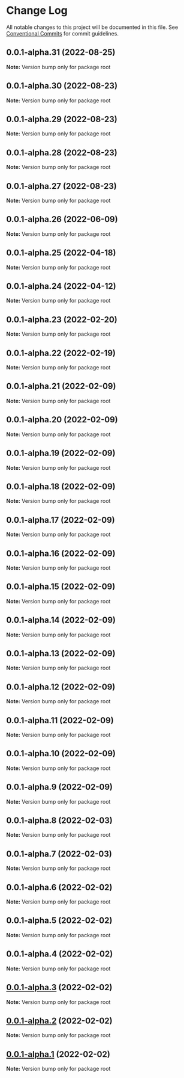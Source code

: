 # Change Log

All notable changes to this project will be documented in this file.
See [Conventional Commits](https://conventionalcommits.org) for commit guidelines.

## 0.0.1-alpha.31 (2022-08-25)

**Note:** Version bump only for package root





## 0.0.1-alpha.30 (2022-08-23)

**Note:** Version bump only for package root





## 0.0.1-alpha.29 (2022-08-23)

**Note:** Version bump only for package root





## 0.0.1-alpha.28 (2022-08-23)

**Note:** Version bump only for package root





## 0.0.1-alpha.27 (2022-08-23)

**Note:** Version bump only for package root





## 0.0.1-alpha.26 (2022-06-09)

**Note:** Version bump only for package root





## 0.0.1-alpha.25 (2022-04-18)

**Note:** Version bump only for package root





## 0.0.1-alpha.24 (2022-04-12)

**Note:** Version bump only for package root





## 0.0.1-alpha.23 (2022-02-20)

**Note:** Version bump only for package root





## 0.0.1-alpha.22 (2022-02-19)

**Note:** Version bump only for package root





## 0.0.1-alpha.21 (2022-02-09)

**Note:** Version bump only for package root





## 0.0.1-alpha.20 (2022-02-09)

**Note:** Version bump only for package root





## 0.0.1-alpha.19 (2022-02-09)

**Note:** Version bump only for package root





## 0.0.1-alpha.18 (2022-02-09)

**Note:** Version bump only for package root





## 0.0.1-alpha.17 (2022-02-09)

**Note:** Version bump only for package root





## 0.0.1-alpha.16 (2022-02-09)

**Note:** Version bump only for package root





## 0.0.1-alpha.15 (2022-02-09)

**Note:** Version bump only for package root





## 0.0.1-alpha.14 (2022-02-09)

**Note:** Version bump only for package root





## 0.0.1-alpha.13 (2022-02-09)

**Note:** Version bump only for package root





## 0.0.1-alpha.12 (2022-02-09)

**Note:** Version bump only for package root





## 0.0.1-alpha.11 (2022-02-09)

**Note:** Version bump only for package root





## 0.0.1-alpha.10 (2022-02-09)

**Note:** Version bump only for package root





## 0.0.1-alpha.9 (2022-02-09)

**Note:** Version bump only for package root





## 0.0.1-alpha.8 (2022-02-03)

**Note:** Version bump only for package root





## 0.0.1-alpha.7 (2022-02-03)

**Note:** Version bump only for package root





## 0.0.1-alpha.6 (2022-02-02)

**Note:** Version bump only for package root





## 0.0.1-alpha.5 (2022-02-02)

**Note:** Version bump only for package root





## 0.0.1-alpha.4 (2022-02-02)

**Note:** Version bump only for package root





## [0.0.1-alpha.3](https://github.com/diegopf/gh-actions-playground/compare/v0.0.1-alpha.2...v0.0.1-alpha.3) (2022-02-02)

**Note:** Version bump only for package root





## [0.0.1-alpha.2](https://github.com/diegopf/gh-actions-playground/compare/v0.0.1-alpha.1...v0.0.1-alpha.2) (2022-02-02)

**Note:** Version bump only for package root





## [0.0.1-alpha.1](https://github.com/diegopf/gh-actions-playground/compare/v0.0.1-alpha.0...v0.0.1-alpha.1) (2022-02-02)

**Note:** Version bump only for package root
